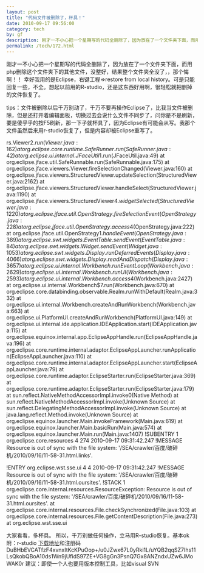 ```yaml
---
layout: post
title: "代码文件被删除了，杯具！"
date: 2010-09-17 09:56:00
category: tech
by: gf
description: 刚才一不小心把一个星期写的代码全删除了，因为放在了一个文件夹下面，而用php删除这个文件夹下的其他文件，没整好，结果整个文件夹全没了，，那个悔啊！！幸好我用的是Eclipse，右键工程=&gt;
permalink: /tech/172.html
---
```

刚才一不小心把一个星期写的代码全删除了，因为放在了一个文件夹下面，而用php删除这个文件夹下的其他文件，没整好，结果整个文件夹全没了，，那个悔啊！！
幸好我用的是Eclipse，右键工程=>restore from local history。可是只能回复一些，不全。想起以前用的R-studio，还是这东西好用啊，很轻松就把删掉的文件恢复了。

tips：文件被删除以后千万别动了，千万不要再操作Eclipse了，比我当文件被删除，但是还打开着编辑面板，切换过去会说什么文件不同步了，问你是不是刷新，要是傻乎乎的按F5刷新，那一下子就杯具了，因为Eclipse有可能会从写。我那个文件虽然后来用r-studio恢复了，但是内容却被Eclipse重写了。

rs.Viewer$2.run(Viewer.java:162)
at org.eclipse.core.runtime.SafeRunner.run(SafeRunner.java:42)
at org.eclipse.ui.internal.JFaceUtil$1.run(JFaceUtil.java:49)
at org.eclipse.jface.util.SafeRunnable.run(SafeRunnable.java:175)
at org.eclipse.jface.viewers.Viewer.fireSelectionChanged(Viewer.java:160)
at org.eclipse.jface.viewers.StructuredViewer.updateSelection(StructuredViewer.java:2162)
at org.eclipse.jface.viewers.StructuredViewer.handleSelect(StructuredViewer.java:1190)
at org.eclipse.jface.viewers.StructuredViewer$4.widgetSelected(StructuredViewer.java:1220)
at org.eclipse.jface.util.OpenStrategy.fireSelectionEvent(OpenStrategy.java:228)
at org.eclipse.jface.util.OpenStrategy.access$4(OpenStrategy.java:222)
at org.eclipse.jface.util.OpenStrategy$1.handleEvent(OpenStrategy.java:389)
at org.eclipse.swt.widgets.EventTable.sendEvent(EventTable.java:84)
at org.eclipse.swt.widgets.Widget.sendEvent(Widget.java:1053)
at org.eclipse.swt.widgets.Display.runDeferredEvents(Display.java:4066)
at org.eclipse.swt.widgets.Display.readAndDispatch(Display.java:3657)
at org.eclipse.ui.internal.Workbench.runEventLoop(Workbench.java:2629)
at org.eclipse.ui.internal.Workbench.runUI(Workbench.java:2593)
at org.eclipse.ui.internal.Workbench.access$4(Workbench.java:2427)
at org.eclipse.ui.internal.Workbench$7.run(Workbench.java:670)
at org.eclipse.core.databinding.observable.Realm.runWithDefault(Realm.java:332)
at org.eclipse.ui.internal.Workbench.createAndRunWorkbench(Workbench.java:663)
at org.eclipse.ui.PlatformUI.createAndRunWorkbench(PlatformUI.java:149)
at org.eclipse.ui.internal.ide.application.IDEApplication.start(IDEApplication.java:115)
at org.eclipse.equinox.internal.app.EclipseAppHandle.run(EclipseAppHandle.java:196)
at org.eclipse.core.runtime.internal.adaptor.EclipseAppLauncher.runApplication(EclipseAppLauncher.java:110)
at org.eclipse.core.runtime.internal.adaptor.EclipseAppLauncher.start(EclipseAppLauncher.java:79)
at org.eclipse.core.runtime.adaptor.EclipseStarter.run(EclipseStarter.java:369)
at org.eclipse.core.runtime.adaptor.EclipseStarter.run(EclipseStarter.java:179)
at sun.reflect.NativeMethodAccessorImpl.invoke0(Native Method)
at sun.reflect.NativeMethodAccessorImpl.invoke(Unknown Source)
at sun.reflect.DelegatingMethodAccessorImpl.invoke(Unknown Source)
at java.lang.reflect.Method.invoke(Unknown Source)
at org.eclipse.equinox.launcher.Main.invokeFramework(Main.java:619)
at org.eclipse.equinox.launcher.Main.basicRun(Main.java:574)
at org.eclipse.equinox.launcher.Main.run(Main.java:1407)
!SUBENTRY 1 org.eclipse.core.resources 4 274 2010-09-17 09:31:42.247
!MESSAGE Resource is out of sync with the file system: '/SEA/crawler/百度/破碎机/2010/09/16/11-58-31.html.links'.

!ENTRY org.eclipse.wst.sse.ui 4 4 2010-09-17 09:31:42.247
!MESSAGE Resource is out of sync with the file system: '/SEA/crawler/百度/破碎机/2010/09/16/11-58-31.html.oursites'.
!STACK 1
org.eclipse.core.internal.resources.ResourceException: Resource is out of sync with the file system: '/SEA/crawler/百度/破碎机/2010/09/16/11-58-31.html.oursites'.
at org.eclipse.core.internal.resources.File.checkSynchronized(File.java:103)
at org.eclipse.core.internal.resources.File.getContentDescription(File.java:273)
at org.eclipse.wst.sse.ui

大家看看，多杯具。
所以，千万别做任何操作，立马用R-studio恢复。基本ok
附：r-studio [下载地址][Link 1]和注册码
DuBHbEVCATfzF4xvnxItKcKPuOop+/u0JZwx67L0yRki1L/uYQB2qqSZ7Ihs11LsQkobQBoA10ds1Wn9jUfidS97ZE+VG8gGn3PsnQ7Gx8ANZndxUZw6JMoWAK0r
建议：即使一个人也要用版本控制工具，比如visual SVN




[Link 1]: http://www.236.xdowns.com/uploadFile/2009-7/ha_R-Studio.rar